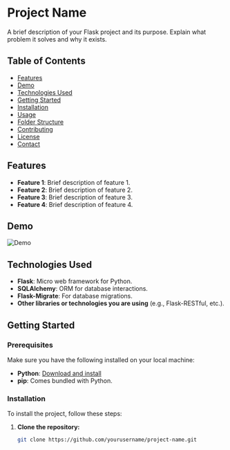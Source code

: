 # Project Name

A brief description of your Flask project and its purpose. Explain what problem it solves and why it exists.

## Table of Contents

- [Features](#features)
- [Demo](#demo)
- [Technologies Used](#technologies-used)
- [Getting Started](#getting-started)
- [Installation](#installation)
- [Usage](#usage)
- [Folder Structure](#folder-structure)
- [Contributing](#contributing)
- [License](#license)
- [Contact](#contact)

## Features

- **Feature 1**: Brief description of feature 1.
- **Feature 2**: Brief description of feature 2.
- **Feature 3**: Brief description of feature 3.
- **Feature 4**: Brief description of feature 4.

## Demo

![Demo](link-to-your-demo-screenshot-or-gif)

## Technologies Used

- **Flask**: Micro web framework for Python.
- **SQLAlchemy**: ORM for database interactions.
- **Flask-Migrate**: For database migrations.
- **Other libraries or technologies you are using** (e.g., Flask-RESTful, etc.).

## Getting Started

### Prerequisites

Make sure you have the following installed on your local machine:

- **Python**: [Download and install](https://www.python.org/downloads/)
- **pip**: Comes bundled with Python.

### Installation

To install the project, follow these steps:

1. **Clone the repository:**
   ```bash
   git clone https://github.com/yourusername/project-name.git
